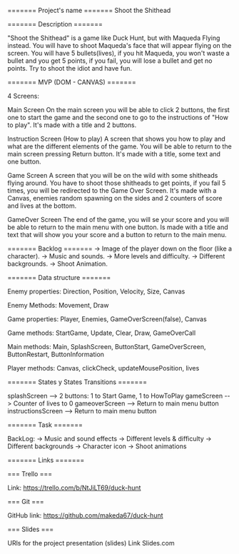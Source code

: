 ======= Project's name =======
Shoot the Shithead



======= Description =======

"Shoot the Shithead" is a game like Duck Hunt, but with Maqueda Flying instead. You will have to shoot Maqueda's face that will appear flying on the screen. You will have 5 bullets(lives), if you hit Maqueda, you won't waste a bullet and you get 5 points, if you fail, you will lose a bullet and get no points.
Try to shoot the idiot and have fun.



======= MVP (DOM - CANVAS) =======

4 Screens:

Main Screen
On the main screen you will be able to click 2 buttons, the first one to start the game and the second one to go to the instructions of "How to play".
It's made with a title and 2 buttons.

Instruction Screen (How to play)
A screen that shows you how to play and what are the different elements of the game. You will be able to return to the main screen pressing Return button.
It's made with a title, some text and one button.

Game Screen
A screen that you will be on the wild with some shitheads flying around. You have to shoot those shitheads to get points, if you fail 5 times, you will be redirected to the Game Over Screen.
It's made with a Canvas, enemies random spawning on the sides and 2 counters of score and lives at the bottom.

GameOver Screen
The end of the game, you will se your score and you will be able to return to the main menu with one button.
Is made with a title and text that will show you your score and a button to return to the main menu.



======= Backlog =======
-> Image of the player down on the floor (like a character).
-> Music and sounds.
-> More levels and difficulty.
-> Different backgrounds.
-> Shoot Animation.



======= Data structure =======

Enemy properties:
Direction, Position, Velocity, Size, Canvas

Enemy Methods:
Movement, Draw

Game properties:
Player, Enemies, GameOverScreen(false), Canvas

Game methods:
StartGame, Update, Clear, Draw, GameOverCall

Main methods:
Main, SplashScreen, ButtonStart, GameOverScreen, ButtonRestart, ButtonInformation

Player methods:
Canvas, clickCheck, updateMousePosition, lives



======= States y States Transitions =======

splashScreen --> 2 buttons: 1 to Start Game, 1 to HowToPlay
gameScreen --> Counter of lives to 0
gameoverScreen --> Return to main menu button
instructionsScreen --> Return to main menu button



======= Task =======

BackLog:
-> Music and sound effects
-> Different levels & difficulty
-> Different backgrounds
-> Character icon
-> Shoot animations



======= Links =======

=== Trello ===

Link:
https://trello.com/b/NtJiLT69/duck-hunt


=== Git ===

GitHub link:
https://github.com/makeda67/duck-hunt


=== Slides ===

URls for the project presentation (slides) Link Slides.com